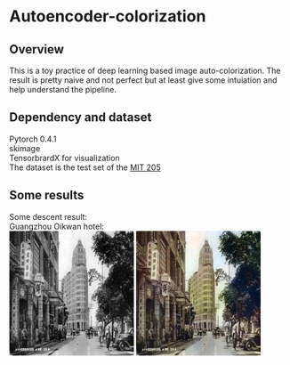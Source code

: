 # Autoencoder-colorization
## Overview
This is a toy practice of deep learning based image auto-colorization. The result is pretty naive and not perfect but at least give some intuiation and
help understand the pipeline.  
## Dependency and dataset
Pytorch 0.4.1  
skimage  
TensorbrardX for visualization  
The dataset is the test set of the [MIT 205](http://places.csail.mit.edu/downloadData.html)  
## Some results
Some descent result:  
Guangzhou Oikwan hotel:  
![](https://github.com/huangchaoxing/Autoencoder-colorization/blob/master/sample/10_gray.jpg)	![](https://github.com/huangchaoxing/Autoencoder-colorization/blob/master/sample/10_output.jpg)
